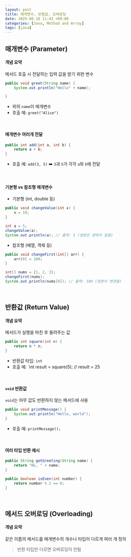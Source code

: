 ```yaml
---
layout: post
title: 매개변수, 반환값, 오버로딩
date: 2025-06-18 11:43 +09:00
categories: [Java, Method and Array]
tags: [java]
---
```


## 매개변수 (Parameter)

#### 개념 요약

메서드 호출 시 전달하는 입력 값을 받기 위한 변수

```java
public void greet(String name) {
    System.out.println("Hello" + name);

}
```

- 위의 `name`이 매개변수 
- 호출 예: `greet("Alice")`


<br>

#### 매개변수 여러개 전달

```java
public int add(int a, int b) {
    return a + b;
}
```

- 호출 예: `add(3, 5)` ➡️ `3`과 `5`가 각각 `a`와 `b`에 전달

<br>

#### 기본형 vs 참조형 매개변수

- 기본형 (int, double 등)

```java
public void changeValue(int x) {
    x = 10;
}
```

```java
int a = 5;
changeValue(a);
System.out.println(a); // 출력: 5 (원본은 변하지 않음)
```

- 참조형 (배열, 객체 등)

```java
public void changeFirst(int[] arr) {
    arr[0] = 100;
}
```

```java
int[] nums = {1, 2, 3};
changeFirst(nums);
System.out.println(nums[0]); // 출력: 100 (원본이 변경됨)
```

<br>

## 반환값 (Return Value)

#### 개념 요약

메서드가 실행을 마친 후 돌려주는 값

```java
public int square(int n) {
    return n * n;
}
```

- 반환값 타입: `int`
- 호출 예: `int result = square(5); // result = 25


<br>

#### `void` 반환값

`void`는 아무 값도 반환하지 않는 메서드에 사용

```java
public void printMessage() {
    System.out.println("Hello, world");
}
```

- 호출 예: `printMessage();`

<br>

#### 여러 타입 반환 예시

```java
public String getGreeting(String name) {
    return "Hi, " + name;
}
```

```java
public boolean isEven(int number) {
    return number % 2 == 0;
}
```

<br>

## 메서드 오버로딩 (Overloading)

#### 개념 요약

같은 이름의 메서드를 매개변수의 개수나 타입이 다르게 여러 개 정의

> 반환 타입만 다르면 오버로딩이 안됨

<br>